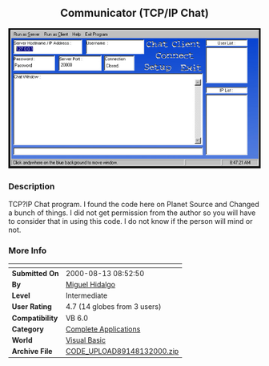 ﻿<div align="center">

## Communicator \(TCP/IP Chat\)

<img src="PIC2000813110322884.jpg">
</div>

### Description

TCP?IP Chat program. I found the code here on Planet Source and Changed a bunch of things. I did not get permission from the author so you will have to consider that in using this code. I do not know if the person will mind or not.
 
### More Info
 


<span>             |<span>
---                |---
**Submitted On**   |2000-08-13 08:52:50
**By**             |[Miguel Hidalgo](https://github.com/Planet-Source-Code/PSCIndex/blob/master/ByAuthor/miguel-hidalgo.md)
**Level**          |Intermediate
**User Rating**    |4.7 (14 globes from 3 users)
**Compatibility**  |VB 6\.0
**Category**       |[Complete Applications](https://github.com/Planet-Source-Code/PSCIndex/blob/master/ByCategory/complete-applications__1-27.md)
**World**          |[Visual Basic](https://github.com/Planet-Source-Code/PSCIndex/blob/master/ByWorld/visual-basic.md)
**Archive File**   |[CODE\_UPLOAD89148132000\.zip](https://github.com/Planet-Source-Code/miguel-hidalgo-communicator-tcp-ip-chat__1-10648/archive/master.zip)








